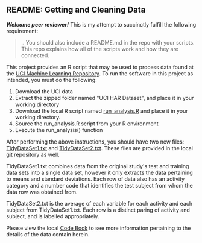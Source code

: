 ## README: Getting and Cleaning Data

***Welcome peer reviewer!***  This is my attempt to succinctly fulfill the following requirement:

>.. You should also include a README.md in the repo with your scripts. This repo explains how all of the scripts work and how they are connected.  

This project provides an R script that may be used to process data found at the 
[UCI Machine Learning Repository](http://archive.ics.uci.edu/ml/datasets/Human+Activity+Recognition+Using+Smartphones).
To run the software in this project as intended, you must do the following:

1. Download the UCI data
2. Extract the zipped folder named "UCI HAR Dataset", and place it in your working directory
3. Download the local R script named [run_analysis.R](https://github.com/KarlWenzel/GetCleanDataProject/blob/master/run_analysis.R) and place it in your working directory.
4. Source the run_analysis.R script from your R environment
5. Execute the run_analysis() function

After performing the above instructions, you should have two new files: 
[TidyDataSet1.txt](https://github.com/KarlWenzel/GetCleanDataProject/blob/master/TidyDataSet1.txt) and 
[TidyDataSet2.txt](https://github.com/KarlWenzel/GetCleanDataProject/blob/master/TidyDataSet2.txt).
These files are provided in the local git repository as well.

TidyDataSet1.txt combines data from the original study's test and training data sets into a single data set, however it only extracts the data pertaining to means and standard deviations.  Each row of data also has an activity category and a number code that identifies the test subject from whom the data row was obtained from.

TidyDataSet2.txt is the average of each variable for each activity and each subject from TidyDataSet1.txt.  Each row is a distinct paring of activity and subject, and is labelled appropriately.

Please view the local [Code Book](https://github.com/KarlWenzel/GetCleanDataProject/blob/master/CodeBook.md) to see more information pertaining to the details of the data contain herein.
